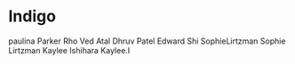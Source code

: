 # Indigo
paulina
Parker Rho
Ved Atal
Dhruv Patel
Edward Shi
SophieLirtzman
Sophie Lirtzman
Kaylee Ishihara
Kaylee.I
